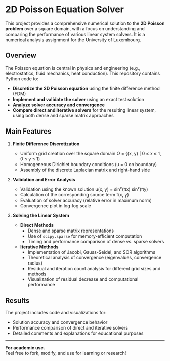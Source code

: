 # 2D Poisson Equation Solver

This project provides a comprehensive numerical solution to the **2D Poisson problem** over a square domain, with a focus on understanding and comparing the performance of various linear system solvers. It is a numerical analysis assignment for the University of Luxembourg.

## Overview

The Poisson equation is central in physics and engineering (e.g., electrostatics, fluid mechanics, heat conduction). This repository contains Python code to:

- **Discretize the 2D Poisson equation** using the finite difference method (FDM)
- **Implement and validate the solver** using an exact test solution
- **Analyze solver accuracy and convergence**
- **Compare direct and iterative solvers** for the resulting linear system, using both dense and sparse matrix approaches

## Main Features

1. **Finite Difference Discretization**
   - Uniform grid creation over the square domain Ω = {(x, y) | 0 ≤ x ≤ 1, 0 ≤ y ≤ 1}
   - Homogeneous Dirichlet boundary conditions (u = 0 on boundary)
   - Assembly of the discrete Laplacian matrix and right-hand side

2. **Validation and Error Analysis**
   - Validation using the known solution u(x, y) = sin²(πx) sin²(πy)
   - Calculation of the corresponding source term f(x, y)
   - Evaluation of solver accuracy (relative error in maximum norm)
   - Convergence plot in log-log scale

3. **Solving the Linear System**
   - **Direct Methods**
     - Dense and sparse matrix representations
     - Use of `scipy.sparse` for memory-efficient computation
     - Timing and performance comparison of dense vs. sparse solvers
   - **Iterative Methods**
     - Implementation of Jacobi, Gauss-Seidel, and SOR algorithms
     - Theoretical analysis of convergence (eigenvalues, convergence radius)
     - Residual and iteration count analysis for different grid sizes and methods
     - Visualization of residual decrease and computational performance



## Results

The project includes code and visualizations for:

- Solution accuracy and convergence behavior
- Performance comparison of direct and iterative solvers
- Detailed comments and explanations for educational purposes

---

**For academic use.**  
Feel free to fork, modify, and use for learning or research!
